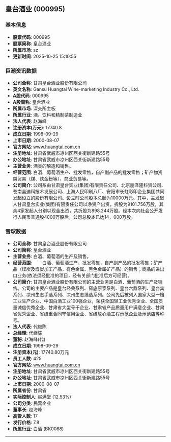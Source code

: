 ## 皇台酒业 (000995)

### 基本信息

- **股票代码**: 000995
- **股票简称**: 皇台酒业
- **所属市场**: sz
- **更新时间**: 2025-10-25 15:10:55

### 巨潮资讯数据

- **公司全称**: 甘肃皇台酒业股份有限公司
- **英文名称**: Gansu Huangtai Wine-marketing Industry Co., Ltd.
- **A股代码**: 000995
- **A股简称**: 皇台酒业
- **所属市场**: 深交所主板
- **所属行业**: 酒、饮料和精制茶制造业
- **法人代表**: 赵海峰
- **注册资本(万元)**: 17740.8
- **成立日期**: 1998-09-29
- **上市日期**: 2000-08-07
- **官方网站**: www.huangtai.com.cn
- **注册地址**: 甘肃省武威市凉州区西关街新建路55号
- **办公地址**: 甘肃省武威市凉州区西关街新建路55号
- **主营业务**: 酒类的酿造和销售。
- **经营范围**: 白酒、葡萄酒生产、批发零售，自产副产品的批发零售；矿产物资类贸易（煤、铁金粉等）、商业贸易等。
- **公司简介**: 公司系由甘肃皇台实业(集团)有限责任公司、北京丽泽隆科贸公司、苍南县迪科技术发展公司、上海人民印刷八厂、安阳市长虹彩印企业集团共同发起设立的股份有限公司。设立时公司股本总额为10000万元。其中，主发起人甘肃皇台实业(集团)有限责任公司以净资产出资，折股为9101.756万股，其余4家发起人分别以现金出资，共折股为898.244万股。经本次向社会公开发行人民币普通股4000万股后，公司总股本已达14，000万股。

### 雪球数据

- **公司全称**: 甘肃皇台酒业股份有限公司
- **公司简称**: 皇台酒业
- **主营业务**: 白酒、葡萄酒的生产及销售。
- **经营范围**: 　　白酒、葡萄酒生产、批发零售，自产副产品的批发零售；矿产品（煤炭及煤炭加工产品，有色金属、黑色金属矿产品）的销售；商品的进出口业务(依法须经批准的项目，经有关部门批准后方可经营)。
- **公司简介**: 甘肃皇台酒业股份有限公司的主营业务是白酒、葡萄酒的生产及销售。公司的主要产品是皇台经典系列、窖底原浆系列、皇台六鼎系列、皇台宾系列、凉州生态手选系列、凉州生态臻选系列。公司先后被列入国家大型一档工业生产企业、中国白酒工业100强企业，荣获全国轻工业优秀企业、全国质量诚信优秀企业、甘肃省大型骨干企业、甘肃省产品质量用户满意企业、甘肃省优秀企业、省级重合同守信用企业、省级放心酒工程示范企业及示范店等称号。
- **法人代表**: 代继陈
- **总经理**: 代继陈
- **董秘**: 赵海峰(代)
- **成立日期**: 1998-09-29
- **注册资本(元)**: 17740.80万元
- **员工人数**: 425
- **官方网站**: www.huangtai.com.cn
- **注册地址**: 甘肃省武威市凉州区西关街新建路55号
- **办公地址**: 甘肃省武威市凉州区西关街新建路55号
- **上市日期**: 2000-08-07
- **所属省份**: 甘肃省
- **实际控制人**: 赵满堂 (12.53%)
- **公司分类**: 民营企业
- **董事长**: 赵海峰
- **高管人数**: 17
- **发行价格**: 7.8
- **所属行业**: 白酒 (BK0088)

---